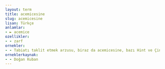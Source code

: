 ```yaml
---
layout: term
title: acemicesine
slug: acemicesine
lisan: Türkçe
anlamlar:
- ► acemice
ozellikler:
- - zarf
ornekler:
- - Tabiatı taklit etmek arzusu, biraz da acemicesine, bazı Hint ve Çin fildişi işlerinde görülen tabiat taklitlerine benzemektedir.
orneklerkaynak:
- - Doğan Kuban
---
```

